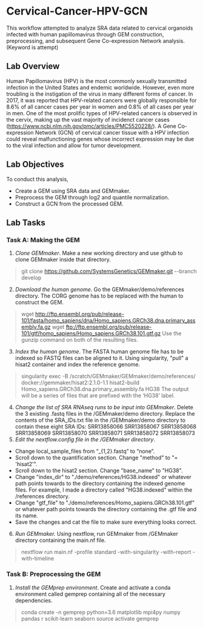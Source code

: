 # Cervical-Cancer-HPV-GCN
This workflow attempted to analyze SRA data related to cervical organoids infected with human papillomavirus through GEM construction, preprocessing, and subsequent Gene Co-expression Network analysis. (Keyword is attempt) 
## Lab Overview
Human Papillomavirus (HPV) is the most commonly sexually transmitted infection in the United States and endemic worldwide. However, even more troubling is the instigation of the virus in many different forms of cancer. In 2017, it was reported that HPV-related cancers were globally responsible for 8.6% of all cancer cases per year in women and 0.8% of all cases per year in men. One of the most prolific types of HPV-related cancers is observed in the cervix, making up the vast majority of incidenct cancer cases (https://www.ncbi.nlm.nih.gov/pmc/articles/PMC5520228/). A Gene Co-expression Network (GCN) of cervical cancer tissue with a HPV infection could reveal malfunctioning genes whose incorrect expression may be due to the viral infection and allow for tumor development. 
## Lab Objectives
To conduct this analysis, 
* Create a GEM using SRA data and GEMmaker.
* Preprocess the GEM through log2 and quantile normalization.
* Construct a GCN from the processed GEM.
## Lab Tasks
### Task A: Making the GEM
1. *Clone GEMmaker*. 
Make a new working directory and use github to clone GEMmaker inside that directory. 
> git clone https://github.com/SystemsGenetics/GEMmaker.git --branch develop
2. *Download the human genome*.
Go the GEMmaker/demo/references directory. The CORG genome has to be replaced with the human to construct the GEM. 
> wget http://ftp.ensembl.org/pub/release-101/fasta/homo_sapiens/dna/Homo_sapiens.GRCh38.dna.primary_assembly.fa.gz
> wget ftp://ftp.ensembl.org/pub/release-101/gtf/homo_sapiens/Homo_sapiens.GRCh38.101.gtf.gz
Use the gunzip command on both of the resulting files. 
3. *Index the human genome*.
The FASTA human genome file has to be indexed so FASTQ files can be aligned to it. Using singularity, "pull" a hisat2 container and index the reference genome.
> singularity exec -B /scratch/GEMmaker/GEMmaker/demo/references/ docker://gemmaker/hisat2:2.1.0-1.1 hisat2-build Homo_sapiens.GRCh38.dna.primary_assembly.fa HG38
The output will be a series of files that are prefixed with the ‘HG38’ label.
4. *Change the list of SRA RNAseq runs to be input into GEMmaker*.
Delete the 3 existing .fastq files in the /GEMmaker/demo directory. Replace the contents of the SRA_IDs.txt file in the /GEMmaker/demo directory to contain these eight SRA IDs:
SRR13858066
SRR13858067
SRR13858068
SRR13858069
SRR13858070
SRR13858071
SRR13858072
SRR13858073
5. *Edit the nextflow.config file in the /GEMmaker directory*.
* Change local_sample_files from “_{1,2}.fastq” to “none”.
* Scroll down to the quantification section. Change "method" to "= 'hisat2'".
* Scroll down to the hisat2 section. Change "base_name" to "HG38".
* Change "index_dir" to "./demo/references/HG38.indexed" or whatever path points towards to the directory containing the indexed genome files. For example, I made a directory called "HG38.indexed" within the /references directory. 
* Change "gtf_file" to "./demo/references/Homo_sapiens.GRCh38.101.gtf" or whatever path points towards the directory containing the .gtf file and its name. 
* Save the changes and cat the file to make sure everything looks correct. 
6. *Run GEMmaker.*
Using nextflow, run GEMmaker from /GEMmaker directory containing the main.nf file. 
> nextflow run main.nf -profile standard -with-singularity -with-report -with-timeline
### Task B: Preprocessing the GEM
1. *Install the GEMprep environment*.
Create and activate a conda environment called gemprep containing all of the necessary dependencies. 
> conda create -n gemprep python=3.6 matplotlib mpi4py numpy pandas r scikit-learn seaborn
source 
activate gemprep
